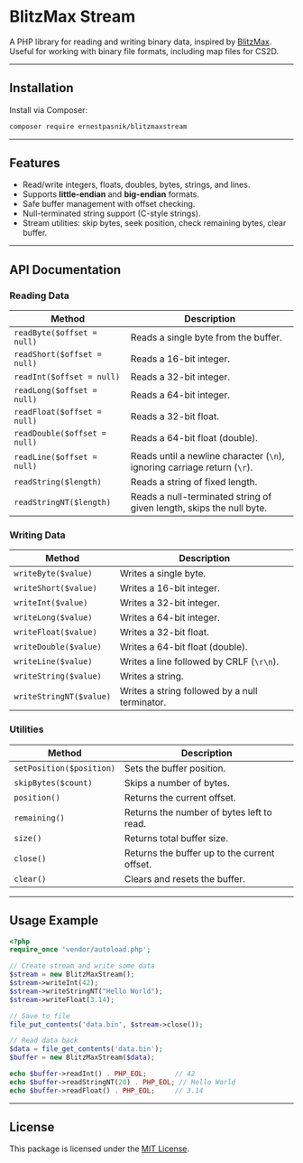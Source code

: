 # BlitzMax Stream

A PHP library for reading and writing binary data, inspired by [BlitzMax](https://blitzmax.org/docs/en/language/data_types/). Useful for working with binary file formats, including map files for CS2D.

---

## Installation

Install via Composer:

```bash
composer require ernestpasnik/blitzmaxstream
```

---

## Features

* Read/write integers, floats, doubles, bytes, strings, and lines.
* Supports **little-endian** and **big-endian** formats.
* Safe buffer management with offset checking.
* Null-terminated string support (C-style strings).
* Stream utilities: skip bytes, seek position, check remaining bytes, clear buffer.

---

## API Documentation

### Reading Data

| Method                       | Description                                                              |
| ---------------------------- | ------------------------------------------------------------------------ |
| `readByte($offset = null)`   | Reads a single byte from the buffer.                                     |
| `readShort($offset = null)`  | Reads a 16-bit integer.                                                  |
| `readInt($offset = null)`    | Reads a 32-bit integer.                                                  |
| `readLong($offset = null)`   | Reads a 64-bit integer.                                                  |
| `readFloat($offset = null)`  | Reads a 32-bit float.                                                    |
| `readDouble($offset = null)` | Reads a 64-bit float (double).                                           |
| `readLine($offset = null)`   | Reads until a newline character (`\n`), ignoring carriage return (`\r`). |
| `readString($length)`        | Reads a string of fixed length.                                          |
| `readStringNT($length)`      | Reads a null-terminated string of given length, skips the null byte.     |

### Writing Data

| Method                  | Description                                    |
| ----------------------- | ---------------------------------------------- |
| `writeByte($value)`     | Writes a single byte.                          |
| `writeShort($value)`    | Writes a 16-bit integer.                       |
| `writeInt($value)`      | Writes a 32-bit integer.                       |
| `writeLong($value)`     | Writes a 64-bit integer.                       |
| `writeFloat($value)`    | Writes a 32-bit float.                         |
| `writeDouble($value)`   | Writes a 64-bit float (double).                |
| `writeLine($value)`     | Writes a line followed by CRLF (`\r\n`).       |
| `writeString($value)`   | Writes a string.                               |
| `writeStringNT($value)` | Writes a string followed by a null terminator. |

### Utilities

| Method                   | Description                                  |
| ------------------------ | -------------------------------------------- |
| `setPosition($position)` | Sets the buffer position.                    |
| `skipBytes($count)`      | Skips a number of bytes.                     |
| `position()`             | Returns the current offset.                  |
| `remaining()`            | Returns the number of bytes left to read.    |
| `size()`                 | Returns total buffer size.                   |
| `close()`                | Returns the buffer up to the current offset. |
| `clear()`                | Clears and resets the buffer.                |

---

## Usage Example

```php
<?php
require_once 'vendor/autoload.php';

// Create stream and write some data
$stream = new BlitzMaxStream();
$stream->writeInt(42);
$stream->writeStringNT("Hello World");
$stream->writeFloat(3.14);

// Save to file
file_put_contents('data.bin', $stream->close());

// Read data back
$data = file_get_contents('data.bin');
$buffer = new BlitzMaxStream($data);

echo $buffer->readInt() . PHP_EOL;       // 42
echo $buffer->readStringNT(20) . PHP_EOL; // Hello World
echo $buffer->readFloat() . PHP_EOL;     // 3.14
```

---

## License

This package is licensed under the [MIT License](LICENSE).

